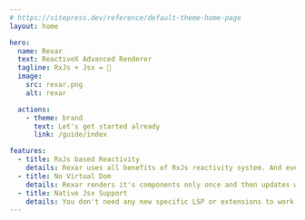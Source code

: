 ```yaml
---
# https://vitepress.dev/reference/default-theme-home-page
layout: home

hero:
  name: Rexar
  text: ReactiveX Advanced Renderer
  tagline: RxJs + Jsx = 💖
  image:
    src: rexar.png
    alt: rexar

  actions:
    - theme: brand
      text: Let's get started already
      link: /guide/index

features:
  - title: RxJs based Reactivity
    details: Rexar uses all benefits of RxJs reactivity system. And even adds something on top of it.
  - title: No Virtual Dom
    details: Rexar renders it's components only once and then updates what exactly needs to be updated.
  - title: Native Jsx Support
    details: You don't need any new specific LSP or extensions to work with Rexar.
---
```


